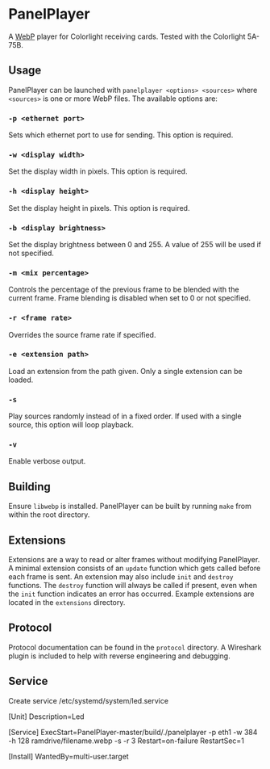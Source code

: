 # PanelPlayer
A [WebP](https://developers.google.com/speed/webp) player for Colorlight receiving cards. Tested with the Colorlight 5A-75B.

## Usage
PanelPlayer can be launched with `panelplayer <options> <sources>` where `<sources>` is one or more WebP files. The available options are:

### `-p <ethernet port>`
Sets which ethernet port to use for sending. This option is required.

### `-w <display width>`
Set the display width in pixels. This option is required.

### `-h <display height>`
Set the display height in pixels. This option is required.

### `-b <display brightness>`
Set the display brightness between 0 and 255. A value of 255 will be used if not specified.

### `-m <mix percentage>`
Controls the percentage of the previous frame to be blended with the current frame. Frame blending is disabled when set to 0 or not specified.

### `-r <frame rate>`
Overrides the source frame rate if specified.

### `-e <extension path>`
Load an extension from the path given. Only a single extension can be loaded.

### `-s`
Play sources randomly instead of in a fixed order. If used with a single source, this option will loop playback.

### `-v`
Enable verbose output.

## Building
Ensure `libwebp` is installed. PanelPlayer can be built by running `make` from within the root directory.

## Extensions
Extensions are a way to read or alter frames without modifying PanelPlayer. A minimal extension consists of an `update` function which gets called before each frame is sent. An extension may also include `init` and `destroy` functions. The `destroy` function will always be called if present, even when the `init` function indicates an error has occurred. Example extensions are located in the `extensions` directory.

## Protocol
Protocol documentation can be found in the `protocol` directory. A Wireshark plugin is included to help with reverse engineering and debugging.

## Service
Create service /etc/systemd/system/led.service


[Unit]
Description=Led

[Service]
ExecStart=PanelPlayer-master/build/./panelplayer -p eth1 -w 384 -h 128  ramdrive/filename.webp -s -r 3
Restart=on-failure
RestartSec=1

[Install]
WantedBy=multi-user.target

